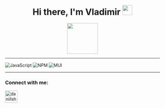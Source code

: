 <div id="header" align="center">
<h1 align="center">Hi there, I'm Vladimir 
<img src="https://github.com/blackcater/blackcater/raw/main/images/Hi.gif" height="32" width="32"/></h1>
<img src="https://media.giphy.com/media/M9gbBd9nbDrOTu1Mqx/giphy.gif" width="100"/><br/>
<hr/>
</div>

![JavaScript](https://img.shields.io/badge/javascript-%23323330.svg?style=for-the-badge&logo=javascript&logoColor=%23F7DF1E) ![NPM](https://img.shields.io/badge/NPM-%23000000.svg?style=for-the-badge&logo=npm&logoColor=white) ![MUI](https://img.shields.io/badge/MUI-%230081CB.svg?style=for-the-badge&logo=mui&logoColor=white) 


____

### Connect with me:
<p align="left">
<a href="https://t.me/sukhoparov_v" target="blank"><img align="center" src="https://raw.githubusercontent.com/daniilshat/daniilshat/2d7eafe5250314b3d422c86b35de062e0f1f5178/icons/Telegram.svg" alt="daniilshat" height="40" width="40" /></a>
</p>
